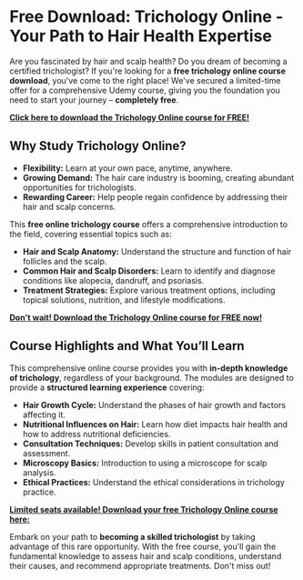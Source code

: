 # Free Download: Trichology Online - Your Path to Hair Health Expertise

Are you fascinated by hair and scalp health? Do you dream of becoming a certified trichologist? If you're looking for a **free trichology online course download**, you've come to the right place! We've secured a limited-time offer for a comprehensive Udemy course, giving you the foundation you need to start your journey – **completely free**.

[**Click here to download the Trichology Online course for FREE!**](https://udemywork.com/trichology-online)

## Why Study Trichology Online?

*   **Flexibility:** Learn at your own pace, anytime, anywhere.
*   **Growing Demand:** The hair care industry is booming, creating abundant opportunities for trichologists.
*   **Rewarding Career:** Help people regain confidence by addressing their hair and scalp concerns.

This **free online trichology course** offers a comprehensive introduction to the field, covering essential topics such as:

*   **Hair and Scalp Anatomy:** Understand the structure and function of hair follicles and the scalp.
*   **Common Hair and Scalp Disorders:** Learn to identify and diagnose conditions like alopecia, dandruff, and psoriasis.
*   **Treatment Strategies:** Explore various treatment options, including topical solutions, nutrition, and lifestyle modifications.

[**Don't wait! Download the Trichology Online course for FREE now!**](https://udemywork.com/trichology-online)

## Course Highlights and What You’ll Learn

This comprehensive online course provides you with **in-depth knowledge of trichology**, regardless of your background. The modules are designed to provide a **structured learning experience** covering:

*   **Hair Growth Cycle:** Understand the phases of hair growth and factors affecting it.
*   **Nutritional Influences on Hair:** Learn how diet impacts hair health and how to address nutritional deficiencies.
*   **Consultation Techniques:** Develop skills in patient consultation and assessment.
*   **Microscopy Basics:** Introduction to using a microscope for scalp analysis.
*   **Ethical Practices:** Understand the ethical considerations in trichology practice.

[**Limited seats available! Download your free Trichology Online course here:**](https://udemywork.com/trichology-online)

Embark on your path to **becoming a skilled trichologist** by taking advantage of this rare opportunity. With the free course, you'll gain the fundamental knowledge to assess hair and scalp conditions, understand their causes, and recommend appropriate treatments. Don't miss out!
